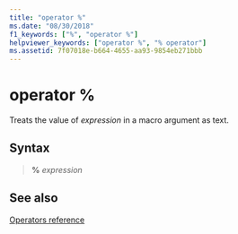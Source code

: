 ```yaml
---
title: "operator %"
ms.date: "08/30/2018"
f1_keywords: ["%", "operator %"]
helpviewer_keywords: ["operator %", "% operator"]
ms.assetid: 7f07018e-b664-4655-aa93-9854eb271bbb
---
```

# operator %

Treats the value of *expression* in a macro argument as text.

## Syntax

> **%** *expression*

## See also

[Operators reference](operators-reference.md)
